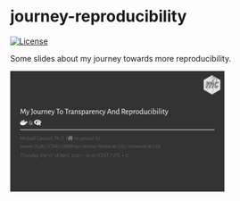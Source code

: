 
<!-- README.md is generated from README.Rmd. Please edit that file -->

# journey-reproducibility

<!-- badges: start -->

[![License](https://img.shields.io/github/license/mcanouil/journey-reproducibility)](LICENSE)
<!-- badges: end -->

Some slides about my journey towards more reproducibility.

<a href="thumbs/title_slide.png"><img alt="Title Slide" src="thumbs/title_slide_thumb.png" width="384" height="216"></a>

